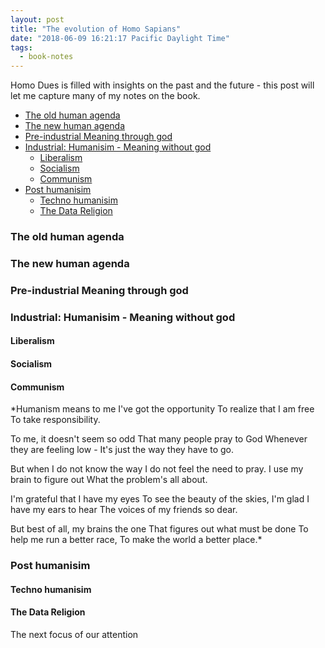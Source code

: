 ```yaml
---
layout: post
title: "The evolution of Homo Sapians"
date: "2018-06-09 16:21:17 Pacific Daylight Time"
tags:
  - book-notes
---
```


Homo Dues is filled with insights on the past and the future - this post will let me capture many of my notes on the book.

<!-- vim-markdown-toc GFM -->

- [The old human agenda](#the-old-human-agenda)
- [The new human agenda](#the-new-human-agenda)
- [Pre-industrial Meaning through god](#pre-industrial-meaning-through-god)
- [Industrial: Humanisim - Meaning without god](#industrial:-humanisim---meaning-without-god)
  - [Liberalism](#liberalism)
  - [Socialism](#socialism)
  - [Communism](#communism)
- [Post humanisim](#post-humanisim)
  - [Techno humanisim](#techno-humanisim)
  - [The Data Religion](#the-data-religion)

<!-- vim-markdown-toc -->

### The old human agenda

### The new human agenda

### Pre-industrial Meaning through god

### Industrial: Humanisim - Meaning without god

#### Liberalism

#### Socialism

#### Communism

\*Humanism means to me
I've got the opportunity
To realize that I am free
To take responsibility.

To me, it doesn't seem so odd
That many people pray to God
Whenever they are feeling low -
It's just the way they have to go.

But when I do not know the way
I do not feel the need to pray.
I use my brain to figure out
What the problem's all about.

I'm grateful that I have my eyes
To see the beauty of the skies,
I'm glad I have my ears to hear
The voices of my friends so dear.

But best of all, my brains the one
That figures out what must be done
To help me run a better race,
To make the world a better place.\*

### Post humanisim

#### Techno humanisim

#### The Data Religion

The next focus of our attention
